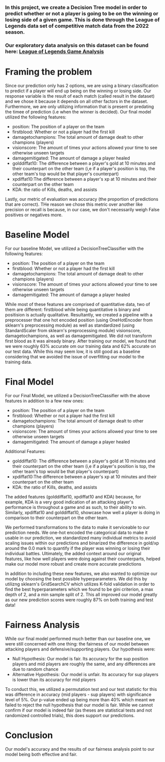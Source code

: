 ### In this project, we create a Decision Tree model in order to predict whether or not a player is going to be on the winning or losing side of a given game. This is done through the League of Legends data set of competitive match data from the 2022 season.

### Our exploratory data analysis on this dataset can be found here: [League of Legends Game Analysis](https://benjaminbestmann.github.io/League-of-Legends-Project/)

# Framing the problem

Since our prediction only has 2 options, we are using a binary classification to predict if a player will end up being on the winning or losing side. Our response variable is the result of each match (called result in the dataset) and we chose it because it depends on all other factors in the dataset. Furthermore, we are only utilizing information that is present or predating the timee of prediction (i.e when the winner is decided). Our final model utilized the following features: 

   - position: The position of a player on the team 
   - firstblood: Whether or not a player had the first kill
   - damagetochampions: The total amount of damage dealt to other champions (players)
   - visionscore: The amount of times your actions allowed your time to see otherwise unseen targets
   - damagemitigated: The amount of damage a player healed
   - golddiffat10: The difference between a player's gold at 10 minutes and their counterpart on the other team (i,e if a player's position is top, the other team's top would be that player's counterpart)
   - xpdiffat10:The difference between a player's xp at 10 minutes and their counterpart on the other team 
   - KDA: the ratio of Kills, deaths, and assists

Lastly, our metric of evaluation was accuracy (the proportion of predictions that are correct). THe reason we chose this metric over another like precision or recall is because, in our case, we don't necessarily weigh False positives or negatives more. 

# Baseline Model

For our baseline Model, we utilized a DecisionTreeClassifier with the following features: 

   - position: The position of a player on the team 
   - firstblood: Whether or not a player had the first kill
   - damagetochampions: The total amount of damage dealt to other champions (players)
   - visionscore: The amount of times your actions allowed your time to see otherwise unseen targets
   - damagemitigated: The amount of damage a player healed

While most of these features are comprised of quantitative data, two of them are different: firstblood while being quantitative is binary and positision is actually qualitative. Resultantly, we created a pipeline with a preprocesser that one hot encoded position (using OneHotEncoder from sklearn's preprocessing module) as well as standardized (using StandardScaler from sklearn's preprocessing module) visionscore, damagetochampions, as well as damagemitigated. We did not transform first blood as it was already binary. After training our model, we found that we were roughly 63% accurate om our training data and 62% accurate on our test data. While this may seem low, it is still good as a baseline considering that we avoided the issue of overfitting our model to the training data. 

# Final Model

For our Final Model, we utilized a DecisionTreeClassifier with the above features in addition to a few new ones: 

   - position: The position of a player on the team 
   - firstblood: Whether or not a player had the first kill
   - damagetochampions: The total amount of damage dealt to other champions (players)
   - visionscore: The amount of times your actions allowed your time to see otherwise unseen targets
   - damagemitigated: The amount of damage a player healed

   Additional Features:

   - golddiffat10: The difference between a player's gold at 10 minutes and their counterpart on the other team (i,e if a player's position is top, the other team's top would be that player's counterpart)
   - xpdiffat10:The difference between a player's xp at 10 minutes and their counterpart on the other team 
   - KDA: the ratio of Kills, deaths, and assists

The added features (golddiffat10, xpdiffat10 and KDA) because, for example, KDA is a very good indication of an attacking player's performance is throughout a game and as such, to their ability to win. Similarly, xpdiffat10 and golddiffat10, showcase how well a player is doing in comparison to their counterpart on the other team.

We performed transformations to the data to make it serviceable to our prediction needs. We one-hot encoded the categorical data to make it usable in our prediction, we standardized many individual metrics to avoid scaling issues within our predictions and binarized the difference in gold/xp around the 0.0 mark to quantify if the player was winning or losing their individual battles. Ultimately, the added context around our original features, like how well players were doing against their counterparts, helped make our model more robust and create more accurate predictions

In addition to including these new features, we also wanted to optimize our model by choosing the best possible hyperparameters. We did this by utilizng sklearn's GridSearchCV which utilizes K-fold validation in order to find the best hyperparameters which we found to be gini criterion, a max depth of 2, and a min sample split of 2. This all improved our model greatly as our new prediction scores were roughly 87% on both training and test data!


# Fairness Analysis

While our final model performed much better than our baseline one, we were still concerned with one thing: the fairness of our model between attacking players and defensive/supporting players. Our hypothesis were: 

   - Null Hypothesis: Our model is fair. Its accuracy for the sup position players and mid players are roughly the same, and any differences are due to random chance
   - Alternative Hypothesis:  Our model is unfair. Its accuracy for sup players is lower than its accuracy for mid players

To conduct this, we utilized a permutation test and our test statistic for this was difference in accuracy (mid players - sup players) with significance level of 5%. Our p-value ended up being more than 40% which meant we failed to reject the null hypothesis that our model is fair. While we cannot confirm if our model is indeed fair (as theses are statistical tests and not randomized controlled trials), this does support our predictions. 

# Conclusion

Our model's accuracy and the results of our fairness analysis point to our model being both effective and fair. 


